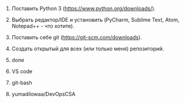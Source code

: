 1. Поставить Python 3 (https://www.python.org/downloads/). 
2. Выбрать редактор/IDE и установить (PyCharm, Sublime Text, Atom, Notepad++ - что 
хотите). 
3. Поставить себе git (https://git-scm.com/downloads). 
4. Создать открытый для всех (или только меня) репозиторий.

1. done
2. VS code
3. git-bash
4. yumadilowaa/DevOpsCSA

